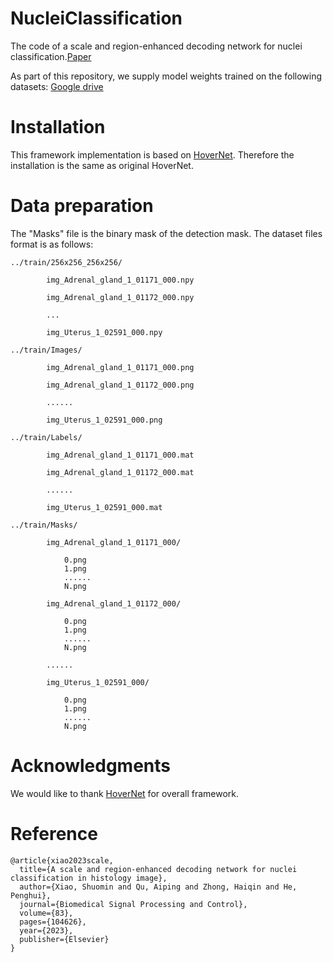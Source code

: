 # NucleiClassification
The code of a  scale and region-enhanced decoding network for nuclei classification.[Paper](https://www.sciencedirect.com/science/article/abs/pii/S1746809423000599?via%3Dihub)


As part of this repository, we supply model weights trained on the following datasets: [Google drive](https://drive.google.com/drive/folders/1J_MLYH3cW2119ZVxGcXoCq_TOEsJuge0?usp=share_link)


Installation
======
This framework implementation is based on [HoverNet](https://github.com/vqdang/hover_net). Therefore the installation is the same as original HoverNet.

Data preparation
======
The "Masks" file is the binary mask of the detection mask. The dataset files format is as follows:

    ../train/256x256_256x256/

    		img_Adrenal_gland_1_01171_000.npy

    		img_Adrenal_gland_1_01172_000.npy

    		...

    		img_Uterus_1_02591_000.npy

    ../train/Images/

    		img_Adrenal_gland_1_01171_000.png

    		img_Adrenal_gland_1_01172_000.png

    		......

    		img_Uterus_1_02591_000.png

    ../train/Labels/

    		img_Adrenal_gland_1_01171_000.mat

    		img_Adrenal_gland_1_01172_000.mat

    		......

    		img_Uterus_1_02591_000.mat

    ../train/Masks/

    		img_Adrenal_gland_1_01171_000/

    			0.png
				1.png
				......
				N.png

    		img_Adrenal_gland_1_01172_000/

				0.png
				1.png
				......
				N.png
                
    		......	
            
    		img_Uterus_1_02591_000/

				0.png
				1.png
				......
				N.png

Acknowledgments
======
We would like to thank [HoverNet](https://github.com/vqdang/hover_net) for overall framework.

Reference
======
    @article{xiao2023scale,
      title={A scale and region-enhanced decoding network for nuclei classification in histology image},
      author={Xiao, Shuomin and Qu, Aiping and Zhong, Haiqin and He, Penghui},
      journal={Biomedical Signal Processing and Control},
      volume={83},
      pages={104626},
      year={2023},
      publisher={Elsevier}
    }
